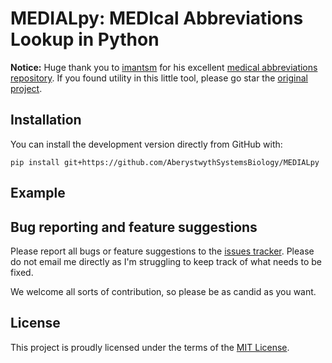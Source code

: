 # MEDIALpy: MEDIcal Abbreviations Lookup in Python

**Notice:** Huge thank you to [imantsm](https://github.com/imantsm) for his excellent [medical abbreviations repository](https://github.com/imantsm/medical_abbreviations). If you found utility in this little tool, please go star the [original project](https://github.com/imantsm/medical_abbreviations).

## Installation

You can install the development version directly from GitHub with:

```
pip install git+https://github.com/AberystwythSystemsBiology/MEDIALpy
```

## Example

## Bug reporting and feature suggestions

Please report all bugs or feature suggestions to the [issues tracker](https://www.github.com/AberystwythSystemsBiology/MEDIALpy/issues). Please do not email me directly as I'm struggling to keep track of what needs to be fixed.

We welcome all sorts of contribution, so please be as candid as you want.


## License

This project is proudly licensed under the terms of the [MIT License](https://raw.githubusercontent.com/AberystwythSystemsBiology/MEDIALpy/main/LICENSE).